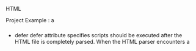 HTML

Project Example :
 a

### <script></script>

* defer 
defer attribute specifies scripts should be executed after the HTML file is completely parsed. When the HTML parser encounters a <script> element with the defer attribute, it loads the script but defers the actual execution of the JavaScript until after it finishes parsing the rest of the elements in the HTML file.

```
<script src="example.js" defer></script> 
```

e.g. 
```
<html>
 
  <head>
  	<link rel="stylesheet" href="style.css">
  	<!--  Add the defer attribute to the script below:  -->
  	<script id="blue" src="turnBlue.js" defer></script>
  </head>

  <body>		
  	<p class="centered" id="logo">Codecademy</p>

  	<script id="yellow" src="turnYellow.js"></script>
  </body>
</html>
```
```
const elemLogo = document.getElementById('logo');

elemLogo.style.color = 'cyan';

```
```
const elem = document.getElementById('logo');

elem.style.color = 'yellow';
```

* async 
async attribute loads and executes the script asynchronously with the rest of the webpage. This means that, similar to the defer attribute, the HTML parser will continue parsing the rest of the HTML as the script is downloaded in the background. However, with the async attribute, the script will not wait until the entire page is parsed: it will execute immediately after it has been downloaded.

```
<script src="example.js" async></script>
```




---

### document
document.write( i + "<br />");

### Javascript and the DOM


<img src="images/dom_1.png?raw=true">


* document.getElementById("")
```
document.getElementById("").style.color = '';

```

```
    <p id="one">Here is some text</p>
    <script>
        document.getElementById("one").style.color = 'red';
    </script>
```

```
const headline = document.getElementById('headline');
const btnmain = document.getElementById('btn-main');

btnmain.addEventListener('click',() =>{
    headline.style.border = 'solid 2px red';                     
});

```

```
const button = document.getElementById('btn-phrase');
const input = document.getElementById('input-phrase');

button.addEventListener('click', () => {
  alert(input.value);
});
```


* document.getElementsByTagName()
return htmlcollection
```
<p>Here is paragraph</p>
<p>Here is another paragraph</p>
<p>Here is one more paragraph</p>

<script>
    let myParagraph = document.getElementsByTagName('p');
    console.log(myParagraph);
</script>
```
```
<script>
    // let myParagraph = document.getElementsByTagName('p');
    // console.log(myParagraph);
    let myText = document.getElementsByTagName('p');
    for(let i = 0; i < myText.length; i++){
        myText[i].style.color = 'red';
    }

</script>

```

```
const li = document.getElementsByTagName('li');
for(let i = 0; i < li.length; i++){
    li[i].style.backgroundColor = 'yellow';
}
```

* document.getElementsByClassName()
return htmlcollection
```
<p class="blue">Here is some text</p>
<p>Here is some more text</p>
<p class="blue">Here is even more text</p>

<script>
    var myText = document.getElementsByClassName('blue');
    for(var i = 0; i < myText.length; i++){
        myText[i].style.color='blue';
    }
</script>
```

```
const highlights = document.getElementsByClassName('highlight');
//for(let i = 0; i < highlight.length; i++){
//    highlight[i].style.backgroundColor = 'cornsilk';
//}

for(const highlight of highlights){
    highlight.style.backgroundColor = 'cornsilk';
}
```

* document.querySelector();
Use CSS Queries
return first match
```
<div id="special">
    <p class="someclass">Here is some text</p>
    <p>Here is some more text</p>
    <p>Here is one more paragraph</p>
</div>

    <script>
        var myText = document.querySelector('#special .someclass');
        myText.style.color = 'red';
    </script>

```
```
document.querySelector('button');
document.querySelector('.btn-toggle'); // class
document.querySelector('#headline'); // id
document.querySelector('[title="Page Title"]'); // title="Page Title"
document.querySelectorAll('nav a');
document.querySelectorAll('#gallery a');
```

* document.querySelectorAll();
Use CSS Queries
get all elements matched , return a nodelist of elements 
nodelist
  * contains elements nodes and text nodes
  * iterate for, for of , map() and forEach()
  *  static 
```
<div id="special">
    <p>Here is some text</p>
    <p>Here is some more text</p>
</div>
<p>Not this paragraph!</p>

<script>
    var myText = document.querySelectorAll("#special p");
    for(var i=0; i < myText.length; i++){
        myText[i].style.fontWeight = "bold";
    }
</script>
```

### DOM properties

* element.style.color = ""
* element.style.property = ""
* element.innerHTML = ""
use this property to change the html inside any element on web page
```
<div id="special">
    <p>Here is some text</p>
    <p>Here is some more text</p>
</div>

<script>
    var myDiv = document.getElementById('special');
    myDiv.innerHTML = "<p>I love cheese</p>";
</script>
```

* element.className = ""
setting className properly allows you to set the class
or classes for an element

```
    <style>
        .blue {color:blue;}
    </style>
    
    <div id="special">
        <p>Here is some text</p>
        <p>Here is some more text</p>
    </div>
    
    <script>
        var firstPara = document.querySelector('p');
        firstPara.className = 'blue';
    </script>
```


### DOM methods 

* .setAttribute("attributeName",value);
```
<form>
    <label><input type="checkbox">YES!</label>
</form>

<script>
    var myCheckbox = document.querySelector('input');
    myCheckbox.setAttribute('checked','checked');
</script>


```


* .removeAttribute("attributeName");
* .getAttribute("attributeName");

### Creating Elements and Text Nodes

```
<div>
    <p>Here is a paragraph</p>
</div>

<script>
    var myTag = document.createElement('p');
    var mySentence = document.createTextNode('second paragraph');
    myTag.appendChild(mySentence);
    document.querySelector('div').appendChild(myTag);
</script>

```

```

      <input type="text" id="main" class="input-main">
      <button id="btn-main">Update Heading</button>
  
    
         
      <ul aria-live="polite">
                <li class="highlight">Make coffee</li>
                <li>Practice JavaScript</li>
                <li>Walk the cat</li>
                <li>Watch a Treehouse video</li>
                <li class="highlight">Go swimming</li>
                <li class="highlight">Play my guitar</li>
      </ul>
     
     
    const btnUpdate = document.getElementById('btn-main');
    btnUpdate.addEventListener('click',() =>{
        const input = document.querySelector('.input-main');
        const item = document.createElement('li');
        item.textContent = input.value;
        document.querySelector('ul').appendChild(item);
    });



```

### append nodes

* ParentNode.append()
* ParentNode.prepend(child)
* ParentNode.append(child)

### insert html at specified positions

* element.insertAdjacentHTML(position,html);
  Use the InsertAdjacentHTML method to insert elements into the DOM. This method provides more control over inserting HTML inside a parent

```
     <input type="text" id="main" class="input-main">
     <button id="btn-main">Update Heading</button>
                
     const btnUpdate = document.getElementById('btn-main');
     btnUpdate.addEventListener('click',() =>{
        const input = document.querySelector('.input-main');
        const list = document.querySelector('ul');
    
        list.insertAdjacentHTML(
          'afterbegin',
          `<li>${input.value}</li>`
        );

        input.value = '';

    });

```

### Remove Elements

```
<div>
    <p>Here is a paragraph</p>
    <p>Remove this paragraph</p>
</div>

<script>
    var myDiv = document.querySelector('div');
    myDiv.removeChild(myDiv.children[1]);
</script>
```

```
btnRemove.addEventListener('click',() => {
    const lastItem = document.querySelector('li:last-child');
    lastItem.remove();
})
```

```
btnRemove.addEventListener('click',() => {
    const ul = document.querySelector('ul');
    ul.removeChild(ul.lastElementChild);

})
```

### DOM

window.document 
document.body.style.backgroundColor = ''
document.body.innerHTML = ''
document.body.remove()


---

# Treehouse

### Browser Events

document.body.addEventListener(<event>,<function>)
```
const body = document.body;

body.addEventListener('click',() => {
//     console.log('You clicked the body');                          
     body.innerHTML = '<h1>Hello, World</h1>';
});
```

```
const headline = document.getElementById('headline');
const btnmain = document.getElementById('btn-main');

document.getElementsByTagName('li').style.backgroundColor = 'skyblue';

btnmain.addEventListener('click',() =>{
    headline.style.border = 'solid 2px red';    
    headline.style.fontSize = '60px';
});

```

```
        <div class="list-container">
            <ul aria-live="polite">
                <li class="highlight">Make coffee</li>
                <li>Practice JavaScript</li>
                <li>Walk the cat</li>
                <li>Watch a Treehouse video</li>
                <li class="highlight">Go swimming</li>
                <li class="highlight">Play my guitar</li>
            </ul>
            <button class="btn-remove">Remove Last Task</button>
        </div>
        
        const btnToggle = document.querySelector('.btn-toggle');
        
        btnToggle.addEventListener('click',() => {
            const listContainer = document.querySelector('.list-container');
        
            if(listContainer.style.display === "none"){
                listContainer.style.display = '';
                btnToggle.textContent = 'Hide List';
            } else {
                listContainer.style.display = 'none';
                btnToggle.textContent = 'Show List';
            }
        
        });
```

### accessing element

* document.body
* document.head

### get and set content with textContent and innerHTML

* Element.textContent
* Element.innerHTML

```
const btnUpdate = document.getElementById('btn-main');
btnUpdate.addEventListener('click',() =>{

    const headline = document.getElementById('headline');
    const input = document.querySelector('.input-main');

    headline.textContent = input.value;
    input.value = '';
});
```

### change element attributes

* element.attribute
  * element.className
```
const myInput = document.querySelector('input');
myInput.type = 'checkbox';
myInput.title = 'hover words';

```

```
.grow {
  font-size: 4.8rem;
  transition: font-size 0.8s ease-in-out;
}

element.className = 'grow';
```

### Set Inline Styles with the style Property

```<div style="background-color:teal;"></div>```

* element.style   // list all

---

# Interacting with DOM 

* Callback functions 
function passed to other functions to be run at a certain time 

```
function sayHi(){
    console.log('Hello');
}

sayHi();

function hiAndBye(func){
    func()
    console.log('Bye')
}

hiAndBye(sayHi);
```

```
document.addEventListener('event',(event) => {
  alert(<text>);
})
```

### Event Listener

```
EventTarget.addEventListener('click',(event) => {
  
})
```

### user input
```
alert(' ')
confirm(' ') // return true or false
prompt(' ')// take input

let username = prompt('Enter name')
confirm(`${username} correct?`)

if(confirm('')){
}
```
